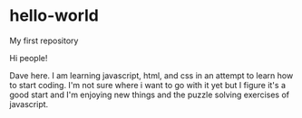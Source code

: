 # hello-world
My first repository

Hi people!

Dave here.  I am learning javascript, html, and css in an attempt to learn how to start coding.  I'm not sure where i want to go with it yet but I figure it's a good start and I'm enjoying new things and the puzzle solving exercises of javascript.
